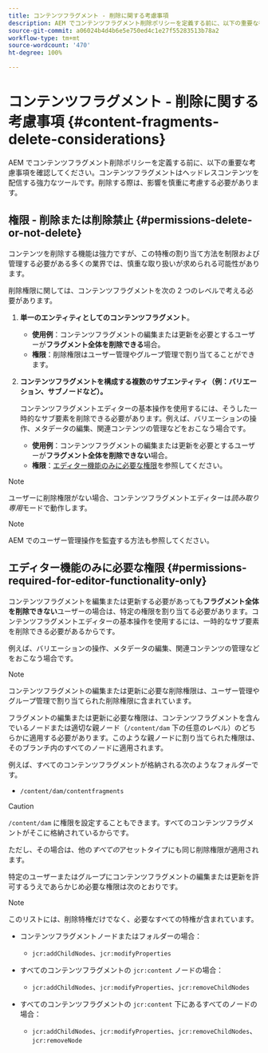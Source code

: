 ```yaml
---
title: コンテンツフラグメント - 削除に関する考慮事項
description: AEM でコンテンツフラグメント削除ポリシーを定義する前に、以下の重要な考慮事項を確認してください。コンテンツフラグメントはヘッドレスコンテンツを配信する強力なツールです。削除する際は、影響を慎重に考慮する必要があります。
source-git-commit: a06024b4d4b6e5e750ed4c1e27f55283513b78a2
workflow-type: tm+mt
source-wordcount: '470'
ht-degree: 100%

---
```


# コンテンツフラグメント - 削除に関する考慮事項 {#content-fragments-delete-considerations}

AEM でコンテンツフラグメント削除ポリシーを定義する前に、以下の重要な考慮事項を確認してください。コンテンツフラグメントはヘッドレスコンテンツを配信する強力なツールです。削除する際は、影響を慎重に考慮する必要があります。

## 権限 - 削除または削除禁止 {#permissions-delete-or-not-delete}

コンテンツを削除する機能は強力ですが、この特権の割り当て方法を制限および管理する必要がある多くの業界では、慎重な取り扱いが求められる可能性があります。

削除権限に関しては、コンテンツフラグメントを次の 2 つのレベルで考える必要があります。

1. **単一のエンティティとしてのコンテンツフラグメント**。

   * **使用例**：コンテンツフラグメントの編集または更新を必要とするユーザーが&#x200B;**フラグメント全体を削除できる**&#x200B;場合。
   * **権限**：削除権限はユーザー管理やグループ管理で割り当てることができます。<!-- The [Delete](/help/sites-administering/security.md#actions) permission can be [assigned through User and/or Group Management](/help/sites-administering/security.md#managing-permissions). -->

2. **コンテンツフラグメントを構成する複数のサブエンティティ（例：バリエーション、サブノードなど）。**

   コンテンツフラグメントエディターの基本操作を使用するには、そうした一時的なサブ要素を削除できる必要があります。例えば、バリエーションの操作、メタデータの編集、関連コンテンツの管理などをおこなう場合です。

   * **使用例**：コンテンツフラグメントの編集または更新を必要とするユーザーが&#x200B;**フラグメント全体を削除できない**&#x200B;場合。
   * **権限**：[エディター機能のみに必要な権限](#permissions-required-for-editor-functionality-only)を参照してください。

>[!NOTE]
>
>ユーザーに削除権限がない場合、コンテンツフラグメントエディターは&#x200B;*読み取り専用*&#x200B;モードで動作します。<!-- When a user does not have any [Delete](/help/sites-administering/security.md#actions) permissions, the Content Fragment editor operates in *read-only* mode. -->

>[!NOTE]
>
>AEM でのユーザー管理操作を監査する方法も参照してください。<!-- See also [How to Audit User Management Operations in AEM](/help/sites-administering/audit-user-management-operations.md). -->

## エディター機能のみに必要な権限 {#permissions-required-for-editor-functionality-only}

コンテンツフラグメントを編集または更新する必要があっても&#x200B;**フラグメント全体を削除できない**&#x200B;ユーザーの場合は、特定の権限を割り当てる必要があります。コンテンツフラグメントエディターの基本操作を使用するには、一時的なサブ要素を削除できる必要があるからです。

例えば、バリエーションの操作、メタデータの編集、関連コンテンツの管理などをおこなう場合です。

>[!NOTE]
>
>コンテンツフラグメントの編集または更新に必要な削除権限は、ユーザー管理やグループ管理で割り当てられた削除権限に含まれています。<!-- The delete permissions, required to edit/update a Content Fragment, are included in the Delete permission [assigned through User and/or Group Management](/help/sites-administering/security.md#managing-permissions). -->

フラグメントの編集または更新に必要な権限は、コンテンツフラグメントを含んでいるノードまたは適切な親ノード（`/content/dam` 下の任意のレベル）のどちらかに適用する必要があります。このような親ノードに割り当てられた権限は、そのブランチ内のすべてのノードに適用されます。

例えば、すべてのコンテンツフラグメントが格納される次のようなフォルダーです。

* `/content/dam/contentfragments`

>[!CAUTION]
>
>`/content/dam` に権限を設定することもできます。すべてのコンテンツフラグメントがそこに格納されているからです。
>
>ただし、その場合は、他の&#x200B;*すべての*&#x200B;アセットタイプにも同じ削除権限が適用されます。

特定のユーザーまたはグループにコンテンツフラグメントの編集または更新を許可するうえであらかじめ必要な権限は次のとおりです。

>[!NOTE]
>
>このリストには、削除特権だけでなく、必要なすべての特権が含まれています。

* コンテンツフラグメントノードまたはフォルダーの場合：

   * `jcr:addChildNodes`、`jcr:modifyProperties`

* すべてのコンテンツフラグメントの `jcr:content` ノードの場合：

   * `jcr:addChildNodes`、`jcr:modifyProperties`、`jcr:removeChildNodes`

* すべてのコンテンツフラグメントの `jcr:content` 下にあるすべてのノードの場合：

   * `jcr:addChildNodes`、`jcr:modifyProperties`、`jcr:removeChildNodes`、`jcr:removeNode`

<!-- There is no CRXDE Lite -->

<!--
These `remove` privileges must be [administered using Access Control Lists, within CRXDE Lite](/help/sites-administering/user-group-ac-admin.md#access-right-management). 

The `add` and `modify` privileges can also be administered in CRXDE Lite, or using the User Management console.

For example, the definition of the `remove` privileges for a group `content-authors-no-delete`:

![cf-delete-03](assets/cf-delete-03.png)
-->
